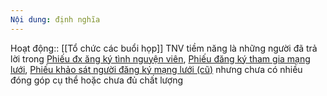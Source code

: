 ```yaml
---
Nội dung: định nghĩa
---
```


Hoạt động:: [[Tổ chức các buổi họp]]
TNV tiềm năng là những người đã trả lời trong [Phiếu đx	ăng ký tình nguyện viên](https://quảcầu.cc/wp-admin/admin.php?page=formidable-entries&frm-full=1&frm-action=list&form=19), [Phiếu đăng ký tham gia mạng lưới](https://xn--qucu-hr5aza.cc/wp-admin/admin.php?page=formidable-entries&frm-full=1&frm-action=list&form=21), [Phiếu khảo sát người đăng ký mạng lưới (cũ)](https://xn--qucu-hr5aza.cc/wp-admin/admin.php?page=formidable-entries&frm-full=1&frm-action=list&form=13) nhưng chưa có nhiều đóng góp cụ thể hoặc chưa đủ chất lượng
